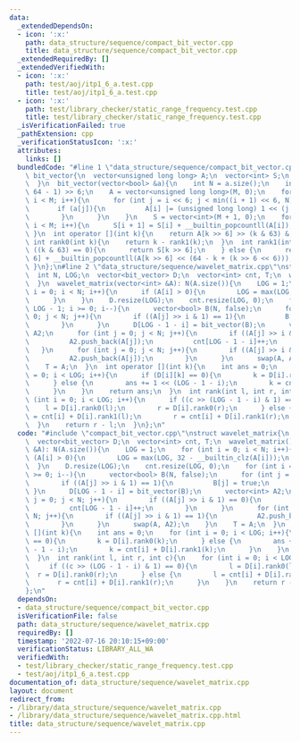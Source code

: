 ```yaml
---
data:
  _extendedDependsOn:
  - icon: ':x:'
    path: data_structure/sequence/compact_bit_vector.cpp
    title: data_structure/sequence/compact_bit_vector.cpp
  _extendedRequiredBy: []
  _extendedVerifiedWith:
  - icon: ':x:'
    path: test/aoj/itp1_6_a.test.cpp
    title: test/aoj/itp1_6_a.test.cpp
  - icon: ':x:'
    path: test/library_checker/static_range_frequency.test.cpp
    title: test/library_checker/static_range_frequency.test.cpp
  _isVerificationFailed: true
  _pathExtension: cpp
  _verificationStatusIcon: ':x:'
  attributes:
    links: []
  bundledCode: "#line 1 \"data_structure/sequence/compact_bit_vector.cpp\"\nstruct\
    \ bit_vector{\n  vector<unsigned long long> A;\n  vector<int> S;\n  bit_vector(){\n\
    \  }\n  bit_vector(vector<bool> &a){\n    int N = a.size();\n    int M = (N +\
    \ 64 - 1) >> 6;\n    A = vector<unsigned long long>(M, 0);\n    for (int i = 0;\
    \ i < M; i++){\n      for (int j = i << 6; j < min((i + 1) << 6, N); j++){\n \
    \       if (a[j]){\n          A[i] |= (unsigned long long) 1 << (j - (i << 6));\n\
    \        }\n      }\n    }\n    S = vector<int>(M + 1, 0);\n    for (int i = 0;\
    \ i < M; i++){\n      S[i + 1] = S[i] + __builtin_popcountll(A[i]);\n    }\n \
    \ }\n  int operator [](int k){\n    return A[k >> 6] >> (k & 63) & 1;\n  }\n \
    \ int rank0(int k){\n    return k - rank1(k);\n  }\n  int rank1(int k){\n    if\
    \ ((k & 63) == 0){\n      return S[k >> 6];\n    } else {\n      return S[k >>\
    \ 6] + __builtin_popcountll(A[k >> 6] << (64 - k + (k >> 6 << 6)));\n    }\n \
    \ }\n};\n#line 2 \"data_structure/sequence/wavelet_matrix.cpp\"\nstruct wavelet_matrix{\n\
    \  int N, LOG;\n  vector<bit_vector> D;\n  vector<int> cnt, T;\n  wavelet_matrix(){\n\
    \  }\n  wavelet_matrix(vector<int> &A): N(A.size()){\n    LOG = 1;\n    for (int\
    \ i = 0; i < N; i++){\n      if (A[i] > 0){\n        LOG = max(LOG, 32 - __builtin_clz(A[i]));\n\
    \      }\n    }\n    D.resize(LOG);\n    cnt.resize(LOG, 0);\n    for (int i =\
    \ LOG - 1; i >= 0; i--){\n      vector<bool> B(N, false);\n      for (int j =\
    \ 0; j < N; j++){\n        if ((A[j] >> i & 1) == 1){\n          B[j] = true;\n\
    \        }\n      }\n      D[LOG - 1 - i] = bit_vector(B);\n      vector<int>\
    \ A2;\n      for (int j = 0; j < N; j++){\n        if ((A[j] >> i & 1) == 0){\n\
    \          A2.push_back(A[j]);\n          cnt[LOG - 1 - i]++;\n        }\n   \
    \   }\n      for (int j = 0; j < N; j++){\n        if ((A[j] >> i & 1) == 1){\n\
    \          A2.push_back(A[j]);\n        }\n      }\n      swap(A, A2);\n    }\n\
    \    T = A;\n  }\n  int operator [](int k){\n    int ans = 0;\n    for (int i\
    \ = 0; i < LOG; i++){\n      if (D[i][k] == 0){\n        k = D[i].rank0(k);\n\
    \      } else {\n        ans += 1 << (LOG - 1 - i);\n        k = cnt[i] + D[i].rank1(k);\n\
    \      }\n    }\n    return ans;\n  }\n  int rank(int l, int r, int c){\n    for\
    \ (int i = 0; i < LOG; i++){\n      if ((c >> (LOG - 1 - i) & 1) == 0){\n    \
    \    l = D[i].rank0(l);\n        r = D[i].rank0(r);\n      } else {\n        l\
    \ = cnt[i] + D[i].rank1(l);\n        r = cnt[i] + D[i].rank1(r);\n      }\n  \
    \  }\n    return r - l;\n  }\n};\n"
  code: "#include \"compact_bit_vector.cpp\"\nstruct wavelet_matrix{\n  int N, LOG;\n\
    \  vector<bit_vector> D;\n  vector<int> cnt, T;\n  wavelet_matrix(){\n  }\n  wavelet_matrix(vector<int>\
    \ &A): N(A.size()){\n    LOG = 1;\n    for (int i = 0; i < N; i++){\n      if\
    \ (A[i] > 0){\n        LOG = max(LOG, 32 - __builtin_clz(A[i]));\n      }\n  \
    \  }\n    D.resize(LOG);\n    cnt.resize(LOG, 0);\n    for (int i = LOG - 1; i\
    \ >= 0; i--){\n      vector<bool> B(N, false);\n      for (int j = 0; j < N; j++){\n\
    \        if ((A[j] >> i & 1) == 1){\n          B[j] = true;\n        }\n     \
    \ }\n      D[LOG - 1 - i] = bit_vector(B);\n      vector<int> A2;\n      for (int\
    \ j = 0; j < N; j++){\n        if ((A[j] >> i & 1) == 0){\n          A2.push_back(A[j]);\n\
    \          cnt[LOG - 1 - i]++;\n        }\n      }\n      for (int j = 0; j <\
    \ N; j++){\n        if ((A[j] >> i & 1) == 1){\n          A2.push_back(A[j]);\n\
    \        }\n      }\n      swap(A, A2);\n    }\n    T = A;\n  }\n  int operator\
    \ [](int k){\n    int ans = 0;\n    for (int i = 0; i < LOG; i++){\n      if (D[i][k]\
    \ == 0){\n        k = D[i].rank0(k);\n      } else {\n        ans += 1 << (LOG\
    \ - 1 - i);\n        k = cnt[i] + D[i].rank1(k);\n      }\n    }\n    return ans;\n\
    \  }\n  int rank(int l, int r, int c){\n    for (int i = 0; i < LOG; i++){\n \
    \     if ((c >> (LOG - 1 - i) & 1) == 0){\n        l = D[i].rank0(l);\n      \
    \  r = D[i].rank0(r);\n      } else {\n        l = cnt[i] + D[i].rank1(l);\n \
    \       r = cnt[i] + D[i].rank1(r);\n      }\n    }\n    return r - l;\n  }\n\
    };\n"
  dependsOn:
  - data_structure/sequence/compact_bit_vector.cpp
  isVerificationFile: false
  path: data_structure/sequence/wavelet_matrix.cpp
  requiredBy: []
  timestamp: '2022-07-16 20:10:15+09:00'
  verificationStatus: LIBRARY_ALL_WA
  verifiedWith:
  - test/library_checker/static_range_frequency.test.cpp
  - test/aoj/itp1_6_a.test.cpp
documentation_of: data_structure/sequence/wavelet_matrix.cpp
layout: document
redirect_from:
- /library/data_structure/sequence/wavelet_matrix.cpp
- /library/data_structure/sequence/wavelet_matrix.cpp.html
title: data_structure/sequence/wavelet_matrix.cpp
---
```

